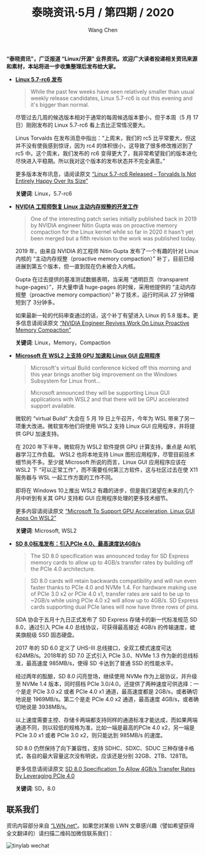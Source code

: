 ﻿---
title: 泰晓资讯·5月 / 第四期 / 2020
author: 'Wang Chen'
group: news
draft: false
top: false
album: 泰晓资讯
layout: weekly
license: "cc-by-nc-nd-4.0"
permalink: /tinylab-weekly-05-4th-2020/
tags:
  - Linux
  - Memory
  - Compaction
  - Microsoft
  - WSL2
  - SD
categories:
  - 泰晓资讯
  - 技术动态
  - 行业动向
---

**“泰晓资讯”，广泛报道 “Linux/开源” 业界资讯。欢迎广大读者投递相关资讯来源和素材，本站将进一步收集整理后发布给大家。**

- [**Linux 5.7-rc6 发布**](https://www.phoronix.com/scan.php?page=news_item&px=Linux-5.7-rc6-Released)

    > While the past few weeks have seen relatively smaller than usual weekly release candidates, Linux 5.7-rc6 is out this evening and it's bigger than normal.

    尽管过去几周的候选版本相对于通常的每周候选版本要小，但于本周（5 月 17 日）刚刚发布的 Linux 5.7-rc6 看上去比正常情况要大。

    Linus Torvalds 在发布消息中指出：“上周末，我们的 rc5 比平常要大，但这并不没有使我感到惊讶，因为 rc4 的体积很小，这导致了很多修改推迟到了 rc5 中。这个周末，我们发布的 rc6 变得更大了，我非常希望我们的版本进化尽快进入平稳期。所以我对这个版本的发布状态并不完全满意。”

    更多版本发布讯息，请阅读原文 [“Linux 5.7-rc6 Released - Torvalds Is Not Entirely Happy Over Its Size”](https://www.phoronix.com/scan.php?page=news_item&px=Linux-5.7-rc6-Released)

    **关键词**: Linux，5.7-rc6

- [**NVIDIA 工程师恢复 Linux 主动内存规整的开发工作**](https://www.phoronix.com/scan.php?page=news_item&px=NVIDIA-V5-Proactive-Compaction)

    > One of the interesting patch series initially published back in 2019 by NVIDIA engineer Nitin Gupta was on proactive memory compaction for the Linux kernel while so far in 2020 it hasn't yet been merged but a fifth revision to the work was published today.

    2019 年，由来自 NVIDIA 的工程师 Nitin Gupta 发布了一个有趣的针对 Linux 内核的 “主动内存规整（proactive memory compaction）” 补丁，目前已经进展到第五个版本，但一直到现在仍未被合入内核。

    Gupta 在过去提供的基准测试数据表明，当采用 “透明巨页（transparent huge-pages）”，并大量申请 huge-pages 的时候，采用他提供的 “主动内存规整（proactive memory compaction）” 补丁技术，运行时间从 27 分钟缩短到了 3分钟多。

    如果最新一轮的代码审查通过的话，这个补丁有望进入 Linux 的 5.8 版本。更多信息请阅读原文 [“NVIDIA Engineer Revives Work On Linux Proactive Memory Compaction”](https://www.phoronix.com/scan.php?page=news_item&px=NVIDIA-V5-Proactive-Compaction)
    
    **关键词**: Linux，Memory，Compaction
    
- [**Microsoft 在 WSL2 上支持 GPU 加速和 Linux GUI 应用程序**](https://www.phoronix.com/scan.php?page=news_item&px=Linux-GUI-Apps-GPU-WSL2)

    > Microsoft's virtual Build conference kicked off this morning and this year brings another big improvement on the Windows Subsystem for Linux front... 

    > Microsoft announced they will be supporting Linux GUI applications with WSL2 and that there will be GPU accelerated support available. 

    微软的 “virtual Build” 大会在 5 月 19 日上午召开，今年为 WSL 带来了另一项重大改进。微软宣布他们将使用 WSL2 支持 Linux GUI 应用程序，并将提供 GPU 加速支持。

    在 2020 年下半年，微软将为 WSL2 软件提供 GPU 计算支持，重点是 AI/机器学习工作负载。 WSL2 也将本地支持 Linux 图形应用程序，尽管目前技术细节尚不多。至少就 Microsoft 所说的而言，Linux GUI 应用程序应该在 WSL2 下 “可以正常工作”，而不需要任何第三方软件，这与社区过去在使 X11 服务器与 WSL 一起工作方面的工作不同。

    即将在 Windows 10上推出 WSL2 有趣的进步，但是我们渴望在未来的几个月中听到有关其 GPU 支持和 GUI 应用程序处理的更多技术细节。
    
    更多内容请阅读原文 [“Microsoft To Support GPU Acceleration, Linux GUI Apps On WSL2”](https://www.phoronix.com/scan.php?page=news_item&px=Linux-GUI-Apps-GPU-WSL2)
    
    **关键词**: Microsoft, WSL2

- [**SD 8.0标准发布：引入PCIe 4.0、最高速度达4GB/s**](https://www.phoronix.com/scan.php?page=news_item&px=SD-8.0-Specifcation)

    > The SD 8.0 specification was announced today for SD Express memory cards to allow up to 4GB/s transfer rates by building off the PCIe 4.0 architecture. 

    > SD 8.0 cards will retain backwards compatibility and will run even faster thanks to PCIe 4.0 and NVMe 1.4. For hardware making use of PCIe 3.0 x2 or PCIe 4.0 x1, transfer rates are said to be up to ~2GB/s while using PCIe 4.0 x2 will allow up to 4GB/s. SD Express cards supporting dual PCIe lanes will now have three rows of pins. 

    SDA 协会于五月十九日正式发布了 SD Express 存储卡的新一代标准规范 SD 8.0，通过引入 PCIe 4.0 总线协议，可获得最高接近 4GB/s 的传输速度，媲美旗舰级 SSD 固态硬盘。

    2017 年的 SD 6.0 定义了 UHS-III 总线接口，全双工模式速度可达 624MB/s。2018年的 SD 7.0 正式引入 PCIe 3.0、NVMe 1.3 作为新的总线标准，最高速度 985MB/s，使得 SD 卡达到了普通 SSD 的性能水平。

    经过两年的酝酿，SD 8.0 闪亮登场，继续使用 NVMe 作为上层协议，并升级至 NVMe 1.4 版本，同时搭档 PCIe 3.0/4.0，还提供了两种速度可供选择：一个是走 PCIe 3.0 x2 或者 PCIe 4.0 x1 通道，最高速度都是 2GB/s，或者确切地说是 1969MB/s。第二个是走 PCIe 4.0 x2 通道，最高速度 4GB/s，或者确切地说是 3938MB/s。

    以上速度需要主控、存储卡两端都支持同样的通道标准才能达成，而如果两端通道不同，则以较低的规格为准，比如一端是最高的PCIe 4.0 x2，另一端是 PCIe 3.0 x1 或者 PCIe 3.0 x2，则只能达到 985MB/s 的速度。

    SD 8.0 仍然保持了向下兼容性，支持 SDHC、SDXC、SDUC 三种存储卡格式，各自的最大容量这次没有明说，应该还是分别 32GB、2TB、128TB。

    更多信息请阅读原文 [SD 8.0 Specification To Allow 4GB/s Transfer Rates By Leveraging PCIe 4.0](https://www.phoronix.com/scan.php?page=news_item&px=SD-8.0-Specifcation)

    **关键词**: SD，8.0

## 联系我们

资讯内容部分来自 [“LWN.net“](https://lwn.net/)。如果您对某些 LWN 文章感兴趣（譬如希望获得全文翻译的）请扫描二维码加微信联系我们：

![tinylab wechat](/images/wechat/tinylab.jpg)

